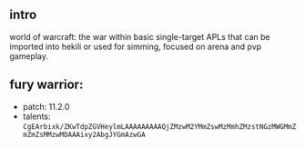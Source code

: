 ## intro

world of warcraft: the war within basic single-target APLs that can be imported into hekili or used for simming, focused on arena and pvp gameplay.

## fury warrior:
- patch: 11.2.0
- talents: `CgEArbixk/ZKwTdpZGVHeylmLAAAAAAAAAQjZMzwM2YMmZswMzMmhZMzstNGzMWGMmZmZmZsMMzwMDAAAixy2AbgJYGmAzwGA`
